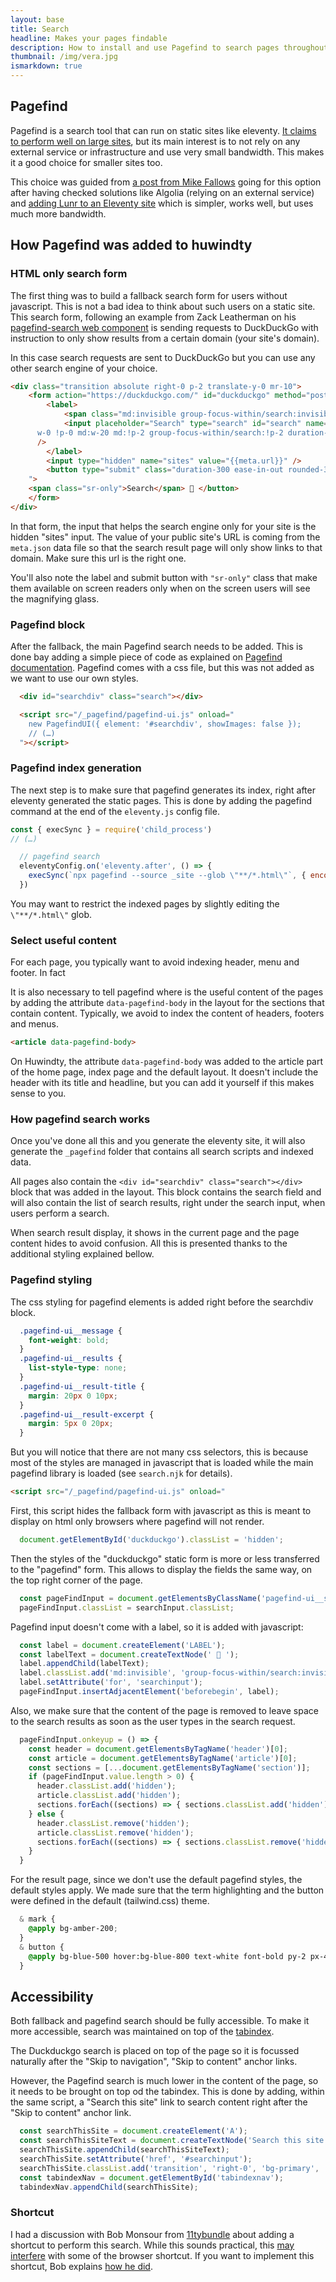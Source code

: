 ```yaml
---
layout: base
title: Search
headline: Makes your pages findable
description: How to install and use Pagefind to search pages throughout your site
thumbnail: /img/vera.jpg
ismarkdown: true
---
```

## Pagefind

Pagefind is a search tool that can run on static sites like eleventy. [It claims to perform well on large sites](https://pagefind.app/), but its main interest is to not rely on any external service or infrastructure and use very small bandwidth. This makes it a good choice for smaller sites too.

This choice was guided from [a post from Mike Fallows](https://mikefallows.com/posts/adding-search-to-eleventy-site/) going for this option after having checked solutions like Algolia (relying on an external service) and [adding Lunr to an Eleventy site](https://www.raymondcamden.com/2019/10/20/adding-search-to-your-eleventy-static-site-with-lunr) which is simpler, works well, but uses much more bandwidth.

## How Pagefind was added to huwindty

### HTML only search form

The first thing was to build a fallback search form for users without javascript. This is not a bad idea to think about such users on a static site. This search form, following an example from Zack Leatherman on his [pagefind-search web component](https://www.zachleat.com/web/pagefind-search/) is sending requests to DuckDuckGo with instruction to only show results from a certain domain (your site's domain).

In this case search requests are sent to DuckDuckGo but you can use any other search engine of your choice.

```html
<div class="transition absolute right-0 p-2 translate-y-0 mr-10"> 
	<form action="https://duckduckgo.com/" id="duckduckgo" method="post" class="group/search min-h-2.5"><!-- min-height to reduce CLS -->
		<label>
			<span class="md:invisible group-focus-within/search:invisible align-bottom"><span class="sr-only">Search for:</span> 🔎 </span>
			<input placeholder="Search" type="search" id="search" name="q" autocomplete="off" class="
      w-0 !p-0 md:w-20 md:!p-2 group-focus-within/search:!p-2 duration-300 ease-in-out bg-note-bg rounded-xl mr-1 group-focus-within/search:max-w-[calc(80vw-50px)] group-focus-within/search:w-150 group-focus-within/search:mt-20"
      />
		</label>
		<input type="hidden" name="sites" value="{{meta.url}}" />
		<button type="submit" class="duration-300 ease-in-out rounded-3xl p-2 invisible group-focus-within/search:mt-20 group-focus-within/search:inline-block w-0 group-focus-within/search:visible group-focus-within/search:w-10 group-focus-within/search:bg-note-bg
    ">
    <span class="sr-only">Search</span> 🔎 </button>
	</form>
</div>
```
In that form, the input that helps the search engine only for your site is the hidden "sites" input. The value of your public site's URL is coming from the `meta.json` data file so that the search result page will only show links to that domain. Make sure this url is the right one.

You'll also note the label and submit button with `"sr-only"` class that make them available on screen readers only when on the screen users will see the magnifying glass.

### Pagefind block

After the fallback, the main Pagefind search needs to be added. This is done bay adding a simple piece of code as explained on [Pagefind documentation](https://pagefind.app/docs/ui-usage/). Pagefind comes with a css file, but this was not added as we want to use our own styles.

```html
  <div id="searchdiv" class="search"></div>

  <script src="/_pagefind/pagefind-ui.js" onload="
    new PagefindUI({ element: '#searchdiv', showImages: false });
    // (…)
  "></script>
```

### Pagefind index generation

The next step is to make sure that pagefind generates its index, right after eleventy generated the static pages. This is done by adding the pagefind command at the end of the `eleventy.js` config file.

```js
const { execSync } = require('child_process')
// (…)

  // pagefind search
  eleventyConfig.on('eleventy.after', () => {
    execSync(`npx pagefind --source _site --glob \"**/*.html\"`, { encoding: 'utf-8' })
  })
```
<!-- install
https://rknight.me/blog/using-pagefind-with-eleventy-for-search/ -->

You may want to restrict the indexed pages by slightly editing the `\"**/*.html\"` glob.


### Select useful content

For each page, you typically want to avoid indexing header, menu and footer. In fact 

It is also necessary to tell pagefind where is the useful content of the pages by adding the attribute `data-pagefind-body` in the layout for the sections that contain content. Typically, we avoid to index the content of headers, footers and menus.

```html
<article data-pagefind-body>
```

On Huwindty, the attribute `data-pagefind-body` was added to the article part of the home page, index page and the default layout. It doesn't include the header with its title and headline, but you can add it yourself if this makes sense to you. 

### How pagefind search works

Once you've done all this and you generate the eleventy site, it will also generate the `_pagefind` folder that contains all search scripts and indexed data.

<!-- demo on video https://www.youtube.com/watch?v=74lsEXqRQys -->

All pages also contain the `<div id="searchdiv" class="search"></div>` block that was added in the layout. This block contains the search field and will also contain the list of search results, right under the search input, when users perform a search. 

When search result display, it shows in the current page and the page content hides to avoid confusion. All this is presented thanks to the additional styling explained bellow.

### Pagefind styling

The css styling for pagefind elements is added right before the searchdiv block.

```css
  .pagefind-ui__message {
    font-weight: bold;
  }
  .pagefind-ui__results {
    list-style-type: none;
  }
  .pagefind-ui__result-title {
    margin: 20px 0 10px;
  }
  .pagefind-ui__result-excerpt {
    margin: 5px 0 20px;
  }
```
But you will notice that there are not many css selectors, this is because most of the styles are managed in javascript that is loaded while the main pagefind library is loaded (see `search.njk` for details).

```html
<script src="/_pagefind/pagefind-ui.js" onload="
```

First, this script hides the fallback form with javascript as this is meant to display on html only browsers where pagefind will not render.

```js
  document.getElementById('duckduckgo').classList = 'hidden';
```
Then the styles of the "duckduckgo" static form is more or less transferred to the "pagefind" form. This allows to display the fields the same way, on the top right corner of the page.

```js
  const pageFindInput = document.getElementsByClassName('pagefind-ui__search-input')[0];
  pageFindInput.classList = searchInput.classList;
```

Pagefind input doesn't come with a label, so it is added with javascript:

```js
  const label = document.createElement('LABEL');
  const labelText = document.createTextNode(' 🔎 ');
  label.appendChild(labelText);
  label.classList.add('md:invisible', 'group-focus-within/search:invisible', 'p-4', 'align-bottom', 'cursor-pointer', 'absolute', 'top-2', 'right-15');
  label.setAttribute('for', 'searchinput');
  pageFindInput.insertAdjacentElement('beforebegin', label);
```

Also, we make sure that the content of the page is removed to leave space to the search results as soon as the user types in the search request.

```js
  pageFindInput.onkeyup = () => {
    const header = document.getElementsByTagName('header')[0];
    const article = document.getElementsByTagName('article')[0];
    const sections = [...document.getElementsByTagName('section')];
    if (pageFindInput.value.length > 0) {
      header.classList.add('hidden');
      article.classList.add('hidden');
      sections.forEach((sections) => { sections.classList.add('hidden'); });
    } else {
      header.classList.remove('hidden');
      article.classList.remove('hidden');
      sections.forEach((sections) => { sections.classList.remove('hidden'); });
    }
  }
```

For the result page, since we don't use the default pagefind styles, the default styles apply. We made sure that the term highlighting and the button were defined in the default (tailwind.css) theme.

```css
  & mark {
    @apply bg-amber-200;
  }
  & button {
    @apply bg-blue-500 hover:bg-blue-800 text-white font-bold py-2 px-4 rounded-2xl;
  }
```

## Accessibility

Both fallback and pagefind search should be fully accessible. To make it more accessible, search was maintained on top of the [tabindex](https://developer.mozilla.org/en-US/docs/Web/HTML/Reference/Global_attributes/tabindex).

The Duckduckgo search is placed on top of the page so it is focussed naturally after the "Skip to navigation", "Skip to content" anchor links.

However, the Pagefind search is much lower in the content of the page, so it needs to be brought on top od the tabindex. This is done by adding, within the same script, a "Search this site" link to search content right after the "Skip to content" anchor link.

```js
  const searchThisSite = document.createElement('A');
  const searchThisSiteText = document.createTextNode('Search this site');
  searchThisSite.appendChild(searchThisSiteText);
  searchThisSite.setAttribute('href', '#searchinput');
  searchThisSite.classList.add('transition', 'right-0', 'bg-primary', 'text-bg', 'dark:bg-bg-menu-dark', 'absolute', 'p-3', 'm-2', '-translate-y-16', 'focus:translate-y-12');
  const tabindexNav = document.getElementById('tabindexnav');
  tabindexNav.appendChild(searchThisSite);
```

### Shortcut

I had a discussion with Bob Monsour from [11tybundle](https://11tybundle.dev/) about adding a shortcut to perform this search. While this sounds practical, this [may interfere](https://bobmonsour.com/til/who-knew-that-does-search-in-page-on-firefox/) with some of the browser shortcut. If you want to implement this shortcut, Bob explains [how he did](https://bobmonsour.com/blog/a-keystroke-to-place-focus-in-the-search-box/).
